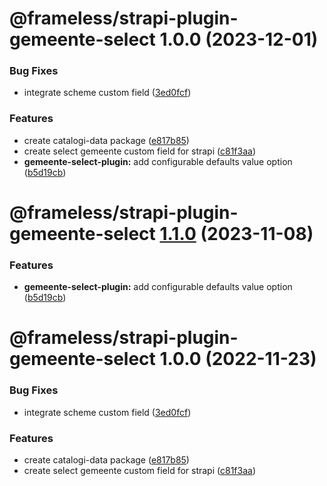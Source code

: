 # @frameless/strapi-plugin-gemeente-select 1.0.0 (2023-12-01)


### Bug Fixes

* integrate scheme custom field ([3ed0fcf](https://github.com/frameless/strapi/commit/3ed0fcfee2419c6cdf0ed425639a6a6e9a61f99c))


### Features

* create catalogi-data package ([e817b85](https://github.com/frameless/strapi/commit/e817b8555312809a75617ee4a19adecb3b071bea))
* create select gemeente custom field for strapi ([c81f3aa](https://github.com/frameless/strapi/commit/c81f3aae853e23d4d43489847693b7e9cb7d0747))
* **gemeente-select-plugin:** add configurable defaults value option ([b5d19cb](https://github.com/frameless/strapi/commit/b5d19cb8ace5cdda453367480514b8a58ae0b914))

# @frameless/strapi-plugin-gemeente-select [1.1.0](https://github.com/frameless/strapi/compare/@frameless/strapi-plugin-gemeente-select@1.0.0...@frameless/strapi-plugin-gemeente-select@1.1.0) (2023-11-08)


### Features

* **gemeente-select-plugin:** add configurable defaults value option ([b5d19cb](https://github.com/frameless/strapi/commit/b5d19cb8ace5cdda453367480514b8a58ae0b914))

# @frameless/strapi-plugin-gemeente-select 1.0.0 (2022-11-23)


### Bug Fixes

* integrate scheme custom field ([3ed0fcf](https://github.com/frameless/strapi/commit/3ed0fcfee2419c6cdf0ed425639a6a6e9a61f99c))


### Features

* create catalogi-data package ([e817b85](https://github.com/frameless/strapi/commit/e817b8555312809a75617ee4a19adecb3b071bea))
* create select gemeente custom field for strapi ([c81f3aa](https://github.com/frameless/strapi/commit/c81f3aae853e23d4d43489847693b7e9cb7d0747))
